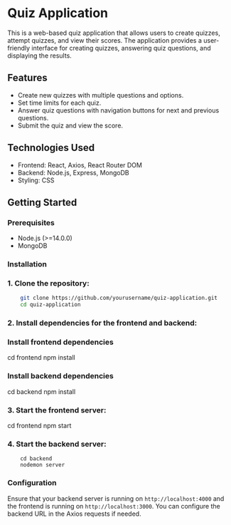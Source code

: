 # Quiz Application

This is a web-based quiz application that allows users to create quizzes, attempt quizzes, and view their scores. The application provides a user-friendly interface for creating quizzes, answering quiz questions, and displaying the results.


## Features

- Create new quizzes with multiple questions and options.
- Set time limits for each quiz.
- Answer quiz questions with navigation buttons for next and previous questions.
- Submit the quiz and view the score.


## Technologies Used

- Frontend: React, Axios, React Router DOM
- Backend: Node.js, Express, MongoDB
- Styling: CSS
## Getting Started

### Prerequisites

- Node.js (>=14.0.0)
- MongoDB

### Installation

### 1. Clone the repository:

```bash
    git clone https://github.com/yourusername/quiz-application.git
    cd quiz-application
```
### 2. Install dependencies for the frontend and backend:
### Install frontend dependencies
cd frontend
npm install

### Install backend dependencies
cd backend
npm install

### 3. Start the frontend server:
cd frontend
npm start

### 4. Start the backend server:
```bashsh
    cd backend
    nodemon server
```

### Configuration
Ensure that your backend server is running on `http://localhost:4000` and the frontend is running on `http://localhost:3000`. You can configure the backend URL in the Axios requests if needed.

